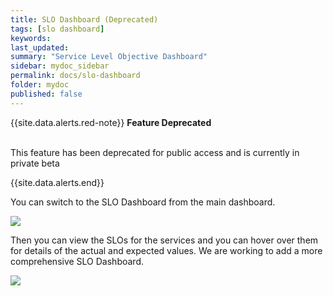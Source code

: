 ```yaml
---
title: SLO Dashboard (Deprecated)
tags: [slo dashboard]
keywords:
last_updated:
summary: "Service Level Objective Dashboard"
sidebar: mydoc_sidebar
permalink: docs/slo-dashboard
folder: mydoc
published: false
---
```


{{site.data.alerts.red-note}}
<b>Feature Deprecated</b>
<br/><br/><p>This feature has been deprecated for public access and is currently in private beta</p>
{{site.data.alerts.end}}

You can switch to the SLO Dashboard from the main dashboard.

![](images/slo_1.png)

Then you can view the SLOs for the services and you can hover over them for details of the actual and expected values. We are working to add a more comprehensive SLO Dashboard.

![](images/slo_2.png)